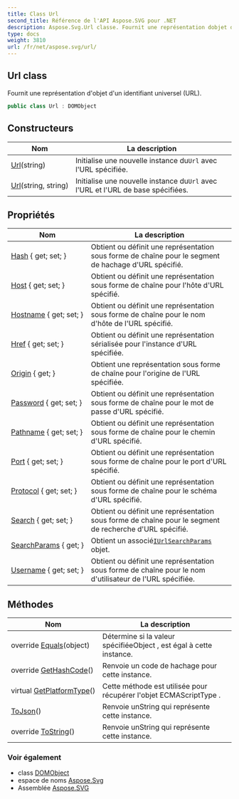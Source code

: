 ```yaml
---
title: Class Url
second_title: Référence de l'API Aspose.SVG pour .NET
description: Aspose.Svg.Url classe. Fournit une représentation dobjet dun identifiant universel URL.
type: docs
weight: 3810
url: /fr/net/aspose.svg/url/
---
```

## Url class

Fournit une représentation d'objet d'un identifiant universel (URL).

```csharp
public class Url : DOMObject
```

## Constructeurs

| Nom | La description |
| --- | --- |
| [Url](url/#constructor)(string) | Initialise une nouvelle instance du`Url` avec l'URL spécifiée. |
| [Url](url/#constructor_1)(string, string) | Initialise une nouvelle instance du`Url` avec l'URL et l'URL de base spécifiées. |

## Propriétés

| Nom | La description |
| --- | --- |
| [Hash](../../aspose.svg/url/hash/) { get; set; } | Obtient ou définit une représentation sous forme de chaîne pour le segment de hachage d'URL spécifié. |
| [Host](../../aspose.svg/url/host/) { get; set; } | Obtient ou définit une représentation sous forme de chaîne pour l'hôte d'URL spécifié. |
| [Hostname](../../aspose.svg/url/hostname/) { get; set; } | Obtient ou définit une représentation sous forme de chaîne pour le nom d'hôte de l'URL spécifié. |
| [Href](../../aspose.svg/url/href/) { get; set; } | Obtient ou définit une représentation sérialisée pour l'instance d'URL spécifiée. |
| [Origin](../../aspose.svg/url/origin/) { get; } | Obtient une représentation sous forme de chaîne pour l'origine de l'URL spécifiée. |
| [Password](../../aspose.svg/url/password/) { get; set; } | Obtient ou définit une représentation sous forme de chaîne pour le mot de passe d'URL spécifié. |
| [Pathname](../../aspose.svg/url/pathname/) { get; set; } | Obtient ou définit une représentation sous forme de chaîne pour le chemin d'URL spécifié. |
| [Port](../../aspose.svg/url/port/) { get; set; } | Obtient ou définit une représentation sous forme de chaîne pour le port d'URL spécifié. |
| [Protocol](../../aspose.svg/url/protocol/) { get; set; } | Obtient ou définit une représentation sous forme de chaîne pour le schéma d'URL spécifié. |
| [Search](../../aspose.svg/url/search/) { get; set; } | Obtient ou définit une représentation sous forme de chaîne pour le segment de recherche d'URL spécifié. |
| [SearchParams](../../aspose.svg/url/searchparams/) { get; } | Obtient un associé[`IUrlSearchParams`](../iurlsearchparams/) objet. |
| [Username](../../aspose.svg/url/username/) { get; set; } | Obtient ou définit une représentation sous forme de chaîne pour le nom d'utilisateur de l'URL spécifiée. |

## Méthodes

| Nom | La description |
| --- | --- |
| override [Equals](../../aspose.svg/url/equals/)(object) | Détermine si la valeur spécifiéeObject , est égal à cette instance. |
| override [GetHashCode](../../aspose.svg/url/gethashcode/)() | Renvoie un code de hachage pour cette instance. |
| virtual [GetPlatformType](../../aspose.svg.dom/domobject/getplatformtype/)() | Cette méthode est utilisée pour récupérer l'objet ECMAScriptType . |
| [ToJson](../../aspose.svg/url/tojson/)() | Renvoie unString qui représente cette instance. |
| override [ToString](../../aspose.svg/url/tostring/)() | Renvoie unString qui représente cette instance. |

### Voir également

* class [DOMObject](../../aspose.svg.dom/domobject/)
* espace de noms [Aspose.Svg](../../aspose.svg/)
* Assemblée [Aspose.SVG](../../)


